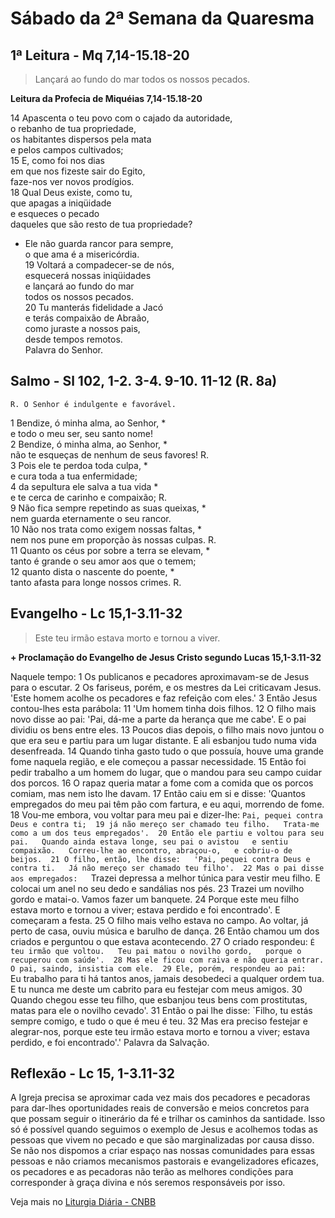 # Sábado da 2ª Semana da Quaresma

## 1ª Leitura - Mq 7,14-15.18-20

> Lançará ao fundo do mar todos os nossos pecados.

**Leitura da Profecia de Miquéias 7,14-15.18-20**

14 Apascenta o teu povo com o cajado da autoridade,   
 o rebanho de tua propriedade,   
 os habitantes dispersos pela mata   
 e pelos campos cultivados;    
15 E, como foi nos dias   
 em que nos fizeste sair do Egito,   
 faze-nos ver novos prodígios.    
18 Qual Deus existe, como tu,   
 que apagas a iniqüidade   
 e esqueces o pecado   
 daqueles que são resto de tua propriedade?   
 - Ele não guarda rancor para sempre,   
 o que ama é a misericórdia.    
19 Voltará a compadecer-se de nós,   
 esquecerá nossas iniqüidades   
 e lançará ao fundo do mar   
 todos os nossos pecados.    
20 Tu manterás fidelidade a Jacó   
 e terás compaixão de Abraão,   
 como juraste a nossos pais,   
 desde tempos remotos.   
 Palavra do Senhor.

## Salmo - Sl 102, 1-2. 3-4. 9-10. 11-12 (R. 8a)

`R. O Senhor é indulgente e favorável.`

1 Bendize, ó minha alma, ao Senhor, *   
 e todo o meu ser, seu santo nome!    
2 Bendize, ó minha alma, ao Senhor, *   
 não te esqueças de nenhum de seus favores! R.      
3 Pois ele te perdoa toda culpa, *   
 e cura toda a tua enfermidade;    
4 da sepultura ele salva a tua vida *   
 e te cerca de carinho e compaixão; R.      
9 Não fica sempre repetindo as suas queixas, *   
 nem guarda eternamente o seu rancor.    
10 Não nos trata como exigem nossas faltas, *   
 nem nos pune em proporção às nossas culpas. R.      
11 Quanto os céus por sobre a terra se elevam, *   
 tanto é grande o seu amor aos que o temem;    
12 quanto dista o nascente do poente, *   
 tanto afasta para longe nossos crimes. R.

## Evangelho - Lc 15,1-3.11-32

> Este teu irmão estava morto e tornou a viver.

**+ Proclamação do Evangelho de Jesus Cristo segundo Lucas 15,1-3.11-32**

Naquele tempo:  1 Os publicanos e pecadores   aproximavam-se de Jesus para o escutar.  2 Os fariseus, porém, e os    mestres da Lei criticavam Jesus.   'Este homem acolhe os pecadores    e faz refeição com eles.'  3 Então Jesus contou-lhes esta parábola:  11 'Um homem tinha dois filhos.  12 O filho mais novo disse ao pai:   'Pai, dá-me a parte da herança que me cabe'.   E o pai dividiu os bens entre eles.  13 Poucos dias depois, o filho mais novo   juntou o que era seu   e partiu para um lugar distante.   E ali esbanjou tudo numa vida desenfreada.  14 Quando tinha gasto tudo o que possuía,   houve uma grande fome naquela região,   e ele começou a passar necessidade.  15 Então foi pedir trabalho a um homem do lugar,   que o mandou para seu campo cuidar dos porcos.  16 O rapaz queria matar a fome   com a comida que os porcos comiam,   mas nem isto lhe davam.  17 Então caiu em si e disse:   'Quantos empregados do meu pai têm pão com fartura,   e eu aqui, morrendo de fome.  18 Vou-me embora, vou voltar para meu pai e dizer-lhe:   `Pai, pequei contra Deus e contra ti;  19 já não mereço ser chamado teu filho.   Trata-me como a um dos teus empregados'.  20 Então ele partiu e voltou para seu pai.   Quando ainda estava longe, seu pai o avistou   e sentiu compaixão.   Correu-lhe ao encontro, abraçou-o,   e cobriu-o de beijos.  21 O filho, então, lhe disse:   'Pai, pequei contra Deus e contra ti.   Já não mereço ser chamado teu filho'.  22 Mas o pai disse aos empregados:   `Trazei depressa a melhor túnica para vestir meu filho.   E colocai um anel no seu dedo e sandálias nos pés.  23 Trazei um novilho gordo e matai-o.   Vamos fazer um banquete.  24 Porque este meu filho estava morto e tornou a viver;   estava perdido e foi encontrado'.   E começaram a festa.  25 O filho mais velho estava no campo.   Ao voltar, já perto de casa,    ouviu música e barulho de dança.  26 Então chamou um dos criados   e perguntou o que estava acontecendo.  27 O criado respondeu:   `É teu irmão que voltou.   Teu pai matou o novilho gordo,   porque o recuperou com saúde'.  28 Mas ele ficou com raiva e não queria entrar.   O pai, saindo, insistia com ele.  29 Ele, porém, respondeu ao pai:   `Eu trabalho para ti há tantos anos,   jamais desobedeci a qualquer ordem tua.   E tu nunca me deste um cabrito   para eu festejar com meus amigos.  30 Quando chegou esse teu filho,   que esbanjou teus bens com prostitutas,   matas para ele o novilho cevado'.  31 Então o pai lhe disse:   `Filho, tu estás sempre comigo,   e tudo o que é meu é teu.  32 Mas era preciso festejar e alegrar-nos,   porque este teu irmão estava morto e tornou a viver;   estava perdido, e foi encontrado'.'   Palavra da Salvação.

## Reflexão - Lc 15, 1-3.11-32

A Igreja precisa se aproximar cada vez mais dos pecadores e pecadoras para dar-lhes oportunidades reais de conversão e meios concretos para que possam seguir o itinerário da fé e trilhar os caminhos da santidade. Isso só é possível quando seguimos o exemplo de Jesus e acolhemos todas as pessoas que vivem no pecado e que são marginalizadas por causa disso. Se não nos dispomos a criar espaço nas nossas comunidades para essas pessoas e não criamos mecanismos pastorais e evangelizadores eficazes, os pecadores e as pecadoras não terão as melhores condições para corresponder à graça divina e nós seremos responsáveis por isso.

Veja mais no [Liturgia Diária - CNBB](http://liturgiadiaria.cnbb.org.br/app/user/user/UserView.php?ano=2017&mes=3&dia=18)